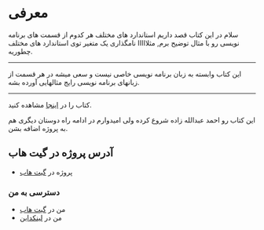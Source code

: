 # معرفی

سلام
در این کتاب قصد داریم استاندارد های مختلف هر کدوم از قسمت های برنامه نویسی رو با مثال توضیح برم, مثلااااا نامگذاری یک متغیر توی استاندارد های مختلف چطوریه.

-----------------------------------

این کتاب وابسته به زبان برنامه نویسی خاصی نیست و سعی میشه در هر قسمت از زبانهای برنامه نویسی رایج مثالهایی آورده بشه.

-------------------------------------

کتاب را در [اینجا](https://ahmadabd.gitbooks.io/pp-standards/content/) مشاهده کنید.

این کتاب رو احمد عبدالله زاده شروع کرده ولی امیدوارم در ادامه راه دوستان دیگری هم به پروژه اضافه بشن.

## آدرس پروژه در گیت هاب
  * پروژه در [گیت هاب](https://github.com/ahmadabd/standard-handbook)

### دسترسی به من
  * من در [گیت هاب](https://github.com/ahmadabd)
  * من در [لینکداین](https://www.linkedin.com/in/ahmad-abdollahzade-848421147/)

